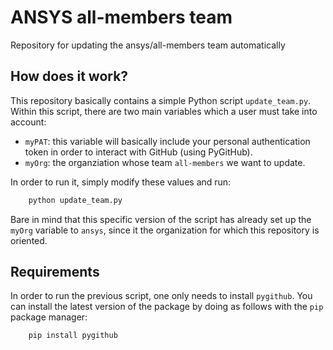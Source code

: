 # ANSYS all-members team
Repository for updating the ansys/all-members team automatically

## How does it work?
This repository basically contains a simple Python script ``update_team.py``. Within this
script, there are two main variables which a user must take into account:

* ``myPAT``: this variable will basically include your personal authentication token in order
to interact with GitHub (using PyGitHub).
* ``myOrg``: the organziation whose team ``all-members`` we want to update.

In order to run it, simply modify these values and run:

```bash
    python update_team.py
```

Bare in mind that this specific version of the script has already set up the ``myOrg`` variable
to ``ansys``, since it the organization for which this repository is oriented.

## Requirements

In order to run the previous script, one only needs to install ``pygithub``. You can install
the latest version of the package by doing as follows with the ``pip`` package manager:

```bash
    pip install pygithub
```